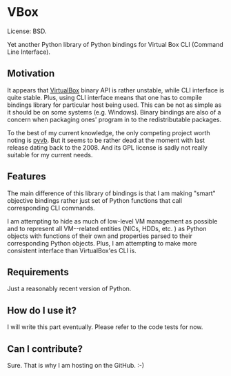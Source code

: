 VBox
=========

License: BSD.

Yet another Python library of Python bindings for Virtual Box CLI (Command Line Interface).

Motivation
--------

It appears that [VirtualBox](https://www.virtualbox.org/) binary API is rather unstable, while CLI interface is quite stable. Plus, using CLI interface means that one has to compile bindings library for particular host being used. This can be not as simple as it should be on some systems (e.g. Windows). Binary bindings are also of a concern when packaging ones' program in to the redistributable packages.

To the best of my current knowledge, the only competing project worth noting is [pyvb](https://pypi.python.org/pypi/pyvb). But it seems to be rather dead at the moment with last release dating back to the 2008. And its GPL license is sadly not really suitable for my current needs.

Features
--------

The main difference of this library of bindings is that I am making "smart" objective bindings rather just set of Python functions that call corresponding CLI commands.

I am attempting to hide as much of low-level VM management as possible and to represent all VM--related entities (NICs, HDDs, etc. ) as Python objects with functions of their own and properties parsed to their corresponding Python objects.  Plus, I am attempting to make more consistent interface than VirtualBox'es CLI is.

Requirements
--------

Just a reasonably recent version of Python.

How do I use it?
--------

I will write this part eventually. Please refer to the code tests for now.

Can I contribute?
--------

Sure. That is why I am hosting on the GitHub. :-)